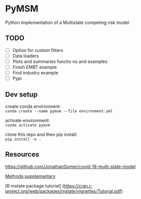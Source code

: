 # PyMSM

Python implemantation of a Multistate competing risk model

## TODO
- [ ] Option for custom fitters  
- [ ] Data loaders  
- [ ] Plots and summaries functio ns and examples
- [ ] Finish EMBT example
- [ ] Find industry example
- [ ] Pypi

## Dev setup
create conda environment:  
`conda create --name pymsm --file environment.yml`

activate environment:   
`conda activate pymsm`

clone this repo and then pip install:  
`pip install -e .`

## Resources  
https://github.com/JonathanSomer/covid-19-multi-state-model

[Methods supplemantary](https://oup.silverchair-cdn.com/oup/backfile/Content_public/Journal/jamia/28/6/10.1093_jamia_ocab005/1/ocab005_supplementary_data.pdf?Expires=1643875060&Signature=jEb1TAvDfCw7w3YZ4M1N1hy~BZN1J38RCOLtAmhEY14pASyoQPX9F51ne-5WmRd9oKWn-m52~GGhsy5RnpAIpt0VmnoDmCEA51a1lpnsxn-nt~suKCA2mM2ldM7nPb31xAnFTpX638cob3bGMc3vlj3WKxpLDIUuAqF2lmQf0h5cXeeJXLW1NOAyjlHn1Xj387oSs~vQJfjJ7dwKEVH6M3mtKf1tELJo9CRkSMJuDBApoL7lCgeeM9PuJDT-SHwH9debf10Sk5QvbelLWJpSwSU35ifMEpHxqXputuoPj0z9tdmzjkSXDGN2wIucNnUa9mloF8eNCOWLhYqHjusTPg__&Key-Pair-Id=APKAIE5G5CRDK6RD3PGA)

[R mstate package tutorial]
(https://cran.r-project.org/web/packages/mstate/vignettes/Tutorial.pdf)
